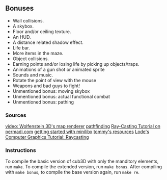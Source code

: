 ## Bonuses
- Wall collisions.
- A skybox.
- Floor and/or ceiling texture.
- An HUD.
- A distance related shadow effect.
- Life bar.
- More items in the maze.
- Object collisions.
- Earning points and/or losing life by picking up objects/traps.
- Animations of a gun shot or animated sprite
- Sounds and music.
- Rotate the point of view with the mouse
- Weapons and bad guys to fight!
- Unmentioned bonus: moving skybox
- Unmentioned bonus: actual functional combat
- Unmentioned bonus: pathing

### Sources
[video: Wolfenstein 3D's map renderer](https://www.youtube.com/watch?v=eOCQfxRQ2pY)
[pathfinding](https://www.redblobgames.com/pathfinding/a-star/introduction.html)
[Ray-Casting Tutorial on permadi.com](https://permadi.com/1996/05/ray-casting-tutorial-table-of-contents/)
[getting started with minilibx](https://harm-smits.github.io/42docs/libs/minilibx/introduction.html)
[tommy's resources](https://github.com/dichotommy49/cub3d/blob/master/cub3d%20resources.txt)
[Lode's Computer Graphics Tutorial: Raycasting](https://lodev.org/cgtutor/raycasting.html)

### Instructions
To compile the basic version of cub3D with only the manditory elements, run `make`.
To compile the extended version, run `make bonus`.
After compiling with `make bonus`, to compile the base version again, run `make re`.